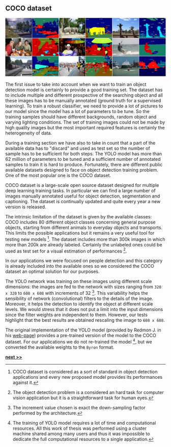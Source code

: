 ## COCO dataset

![COCO validation set examples.](../../../../img/coco.png)

The first issue to take into account when we want to train an object detection model is certainly to provide a good training set.
The dataset has to include multiple and different prospective of the searching object and all these images has to be manually annotated (ground truth for a supervised learning).
To train a robust classifier, we need to provide a lot of pictures to our model since the model has a lot of parameters to be tune.
So the training samples should have different backgrounds, random object and varying lighting conditions.
The set of training images could not be made by high quality images but the most important required features is certainly the heterogeneity of data.

During a training section we have also to take in count that a part of the available data has to "discard" and used as test set so the number of sample has to be sufficient for both steps.
The YOLO model has more than 62 million of parameters to be tuned and a sufficient number of annotated samples to train it is hard to produce.
Fortunately, there are different public available datasets designed to face on object detection training problem.
One of the most popular one is the COCO dataset.

COCO dataset is a large-scale open source dataset designed for multiple deep learning training tasks.
In particular we can find a large number of images manually annotated useful for object detection, segmentation and captioning.
The dataset is continually updated and quite every year a new version is released.

The intrinsic limitation of the dataset is given by the available classes: COCO includes 80 different object classes concerning general purpose objects, starting from different animals to everyday objects and transports.
This limits the possible applications but it remains a very useful tool for testing new models [^1].
The dataset includes more than 300k images in which more than 200k are already labeled.
Certainly the unlabeled ones could be used as test set for a visual estimation of performances [^2].

In our applications we were focused on people detection and this category is already included into the available ones so we considered the COCO dataset an optimal solution for our purposes.

The YOLO network was training on these images using different scale dimensions: the images are fed to the network with sizes ranging from `320 x 320` to `608 x 608` with increments of 32 [^3].
This variability helps the sensibility of network (convolutional) filters to the details of the image.
Moreover, it helps the detection to identify the object at different scale levels.
We would stress that it does not put a limit into the input dimensions since the filter weights are independent to them.
However, our tests highlight that the best results are obtained rescaling the image to `608 x 608`.

The original implementation of the YOLO model (provided by Redmon J. in his [web-page](https://pjreddie.com/darknet/yolo)) provides a pre-trained version of the model to the COCO dataset.
For our applications we do not re-trained the model [^4], but we converted the available weights to the `Byron` format.


[^1]: COCO dataset is considered as a sort of standard in object detection applications and every new proposed model provides its performances against it.


[^2]: The object detection problem is a considered an hard task for computer vision application but it is a straightforward task for human eyes.

[^3]: The increment value chosen is exact the down-sampling factor performed by the architecture.

[^4]: The training of YOLO model requires a lot of time and computational resources. All this work of thesis was performed using a cluster machine shared among many users and thus it was impossible to dedicate the full computational resources to a single application.


[**next >>**](./Results.md)
